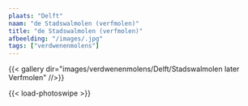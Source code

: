 ```yaml
---
plaats: "Delft"
naam: "de Stadswalmolen (verfmolen)"
title: "de Stadswalmolen (verfmolen)"
afbeelding: "/images/.jpg"
tags: ["verdwenenmolens"]
---
```

{{< gallery dir="images/verdwenenmolens/Delft/Stadswalmolen later Verfmolen" //>}}

{{< load-photoswipe >}}